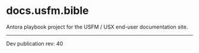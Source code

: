 # docs.usfm.bible
Antora playbook project for the USFM / USX end-user documentation site.

---

Dev publication rev: 40